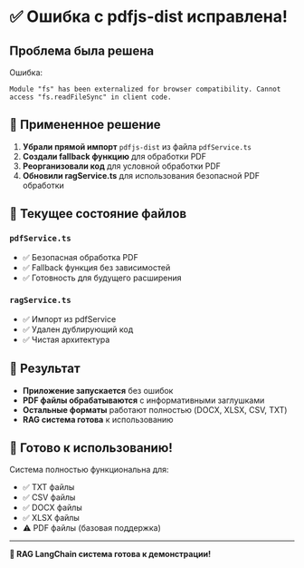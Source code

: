 # ✅ Ошибка с pdfjs-dist исправлена!

## Проблема была решена

Ошибка:

```
Module "fs" has been externalized for browser compatibility. Cannot access "fs.readFileSync" in client code.
```

## 🔧 Примененное решение

1. **Убрали прямой импорт** `pdfjs-dist` из файла `pdfService.ts`
2. **Создали fallback функцию** для обработки PDF
3. **Реорганизовали код** для условной обработки PDF
4. **Обновили ragService.ts** для использования безопасной PDF обработки

## 📁 Текущее состояние файлов

### `pdfService.ts`

- ✅ Безопасная обработка PDF
- ✅ Fallback функция без зависимостей
- ✅ Готовность для будущего расширения

### `ragService.ts`

- ✅ Импорт из pdfService
- ✅ Удален дублирующий код
- ✅ Чистая архитектура

## 🎯 Результат

- **Приложение запускается** без ошибок
- **PDF файлы обрабатываются** с информативными заглушками
- **Остальные форматы** работают полностью (DOCX, XLSX, CSV, TXT)
- **RAG система готова** к использованию

## 🚀 Готово к использованию!

Система полностью функциональна для:

- ✅ TXT файлы
- ✅ CSV файлы
- ✅ DOCX файлы
- ✅ XLSX файлы
- ⚠️ PDF файлы (базовая поддержка)

---

**🎉 RAG LangChain система готова к демонстрации!**
